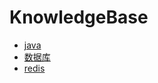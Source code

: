 # KnowledgeBase

* [java](https://github.com/TransientWang/KnowledgeBase/blob/master/base/java/java.md)
* [数据库](https://github.com/TransientWang/KnowledgeBase/blob/master/base/java/数据库.md)
* [redis](https://github.com/TransientWang/KnowledgeBase/blob/master/base/redis.md)

